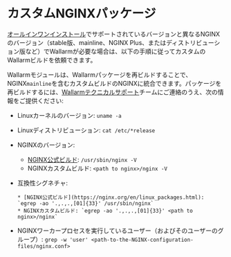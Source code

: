 # カスタムNGINXパッケージ

[オールインワンインストール](../../installation/nginx/all-in-one.md)でサポートされているバージョンと異なるNGINXのバージョン（stable版、mainline、NGINX Plus、またはディストリビューション版など）でWallarmが必要な場合は、以下の手順に従ってカスタムのWallarmビルドを依頼できます。

Wallarmモジュールは、Wallarmパッケージを再ビルドすることで、NGINX`mainline`を含むカスタムビルドのNGINXに統合できます。パッケージを再ビルドするには、[Wallarmテクニカルサポート](mailto:support@wallarm.com)チームにご連絡のうえ、次の情報をご提供ください:

* Linuxカーネルのバージョン: `uname -a`
* Linuxディストリビューション: `cat /etc/*release`
* NGINXのバージョン:

    * [NGINX公式ビルド](https://nginx.org/en/linux_packages.html): `/usr/sbin/nginx -V`
    * NGINXカスタムビルド: `<path to nginx>/nginx -V`

* 互換性シグネチャ:
  
      * [NGINX公式ビルド](https://nginx.org/en/linux_packages.html): `egrep -ao '.,.,.,[01]{33}' /usr/sbin/nginx`
      * NGINXカスタムビルド: `egrep -ao '.,.,.,[01]{33}' <path to nginx>/nginx`

* NGINXワーカープロセスを実行しているユーザー（およびそのユーザーのグループ）: `grep -w 'user' <path-to-the-NGINX-configuration-files/nginx.conf>`